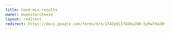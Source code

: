 ```yaml
---
title: hand-mix-results
owner: muenstercheese
layout: redirect
redirect: https://docs.google.com/forms/d/e/1FAIpQLSfD4kwJN0-SyRw79a2BVHmyGJAylu9VHZ8o_FWWfNbo8sYalQ/viewform
---
```

